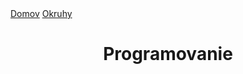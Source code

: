 <div align="center">
<div align="left">
    <a href="/README.md">Domov</a>
    <a href="../OKRUHY.md#programovanie">Okruhy</a>
</div>

# Programovanie

</div>